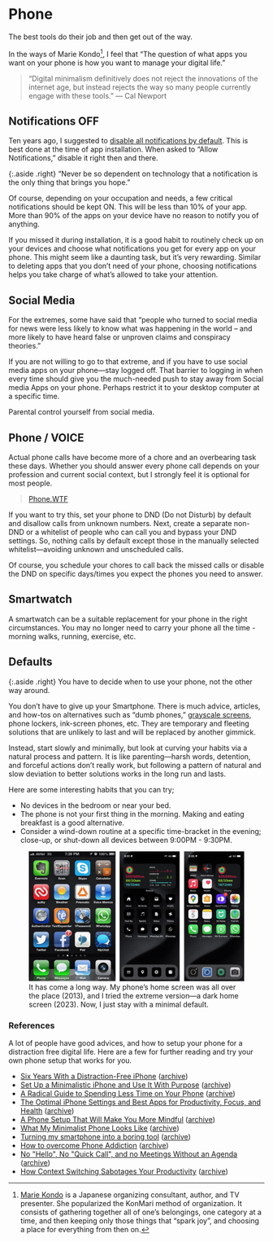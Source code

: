 # Phone

The best tools do their job and then get out of the way.

In the ways of Marie Kondo[^MarieKondo], I feel that “The question of what apps you want on your phone is how you want to manage your digital life.”

> “Digital minimalism definitively does not reject the innovations of the internet age, but instead rejects the way so many people currently engage with these tools.” — Cal Newport

## Notifications OFF

Ten years ago, I suggested to [disable all notifications by default](/2014/missing-step-productivity-activities-stop-notifications/). This is best done at the time of app installation. When asked to “Allow Notifications,” disable it right then and there.

{:.aside .right}
“Never be so dependent on technology that a notification is the only thing that brings you hope.”

Of course, depending on your occupation and needs, a few critical notifications should be kept ON. This will be less than 10% of your app. More than 90% of the apps on your device have no reason to notify you of anything.

If you missed it during installation, it is a good habit to routinely check up on your devices and choose what notifications you get for every app on your phone. This might seem like a daunting task, but it’s very rewarding. Similar to deleting apps that you don’t need of your phone, choosing notifications helps you take charge of what’s allowed to take your attention.

## Social Media

For the extremes, some have said that “people who turned to social media for news were less likely to know what was happening in the world – and more likely to have heard false or unproven claims and conspiracy theories.”

If you are not willing to go to that extreme, and if you have to use social media apps on your phone—stay logged off. That barrier to logging in when every time should give you the much-needed push to stay away from Social media Apps on your phone. Perhaps restrict it to your desktop computer at a specific time.

Parental control yourself from social media.

## Phone / VOICE

Actual phone calls have become more of a chore and an overbearing task these days. Whether you should answer every phone call depends on your profession and current social context, but I strongly feel it is optional for most people.

> [Phone.WTF](https://phone.wtf)

If you want to try this, set your phone to DND (Do not Disturb) by default and disallow calls from unknown numbers. Next, create a separate non-DND or a whitelist of people who can call you and bypass your DND settings. So, nothing calls by default except those in the manually selected whitelist—avoiding unknown and unscheduled calls.

Of course, you schedule your chores to call back the missed calls or disable the DND on specific days/times you expect the phones you need to answer.

## Smartwatch

A smartwatch can be a suitable replacement for your phone in the right circumstances. You may no longer need to carry your phone all the time - morning walks, running, exercise, etc.

## Defaults

{:.aside .right}
You have to decide when to use your phone, not the other way around.

You don’t have to give up your Smartphone. There is much advice, articles, and how-tos on alternatives such as “dumb phones,” [grayscale screens](https://www.theverge.com/23637672/grayscale-iphone-android-pixel-samsung-galaxy-how-to), phone lockers, ink-screen phones, etc. They are temporary and fleeting solutions that are unlikely to last and will be replaced by another gimmick.

Instead, start slowly and minimally, but look at curving your habits via a natural process and pattern. It is like parenting—harsh words, detention, and forceful actions don’t really work, but following a pattern of natural and slow deviation to better solutions works in the long run and lasts.

Here are some interesting habits that you can try;

- No devices in the bedroom or near your bed.
- The phone is not your first thing in the morning. Making and eating breakfast is a good alternative.
- Consider a wind-down routine at a specific time-bracket in the evening; close-up, or shut-down all devices between 9:00PM - 9:30PM.

<figure class="gallery">
	<img src="/static/2024/phone-screen-2014-2023-2024.webp" alt="Phone Home - 2013-2023-2024" loading="lazy">
	<figcaption>
		It has come a long way. My phone’s home screen was all over the place (2013), and I tried the extreme version—a dark home screen (2023). Now, I just stay with a minimal default.
	</figcaption>
</figure>

### References

A lot of people have good advices, and how to setup your phone for a distraction free digital life. Here are a few for further reading and try your own phone setup that works for you.

- [Six Years With a Distraction-Free iPhone](https://medium.com/make-time/six-years-with-a-distraction-free-iphone-8cf5eb4f97e3) ([archive](https://archive.is/u5HTX))
- [Set Up a Minimalistic iPhone and Use It With Purpose](https://betterhumans.pub/set-up-a-minimalistic-iphone-and-use-it-with-purpose-86b2cb7bedad) ([archive](https://archive.is/pKQ4b#selection-863.0-865.15))
- [A Radical Guide to Spending Less Time on Your Phone](https://forge.medium.com/a-radical-guide-to-spending-less-time-on-your-phone-a5419b1538ee) ([archive](https://archive.is/uV01K))
- [The Optimal iPhone Settings and Best Apps for Productivity, Focus, and Health](https://medium.com/better-humans/how-to-set-up-your-iphone-for-productivity-focus-and-your-own-longevity-bb27a68cc3d8) ([archive](https://archive.is/yUFRi))
- [A Phone Setup That Will Make You More Mindful](https://medium.com/better-humans/a-phone-setup-that-will-make-you-more-mindful-1c5d8be7e661) ([archive](https://archive.is/bwZQI))
- [What My Minimalist Phone Looks Like](https://medium.com/swlh/what-my-minimalist-phone-looks-like-c0fd0180b125) ([archive](https://archive.is/hkFpg))
- [Turning my smartphone into a boring tool](https://maximevaillancourt.com/blog/turning-my-smartphone-into-a-boring-tool) ([archive](https://archive.is/E9wvZ))
- [How to overcome Phone Addiction](https://cognitiontoday.com/phone-addiction-coping-solutions-research-statistics/) ([archive](https://archive.is/0gDmw))
- [No "Hello", No "Quick Call", and no Meetings Without an Agenda](https://switowski.com/blog/no-hello-no-quick-call-no-agendaless-meetings/) ([archive](https://archive.is/1aJI8))
- [How Context Switching Sabotages Your Productivity](https://www.todoist.com/inspiration/context-switching) ([archive](https://web.archive.org/web/20240528082801/https://www.todoist.com/inspiration/context-switching))

[^MarieKondo]: [Marie Kondo](https://en.wikipedia.org/wiki/Marie_Kondo) is a Japanese organizing consultant, author, and TV presenter. She popularized the KonMari method of organization. It consists of gathering together all of one’s belongings, one category at a time, and then keeping only those things that “spark joy”, and choosing a place for everything from then on.